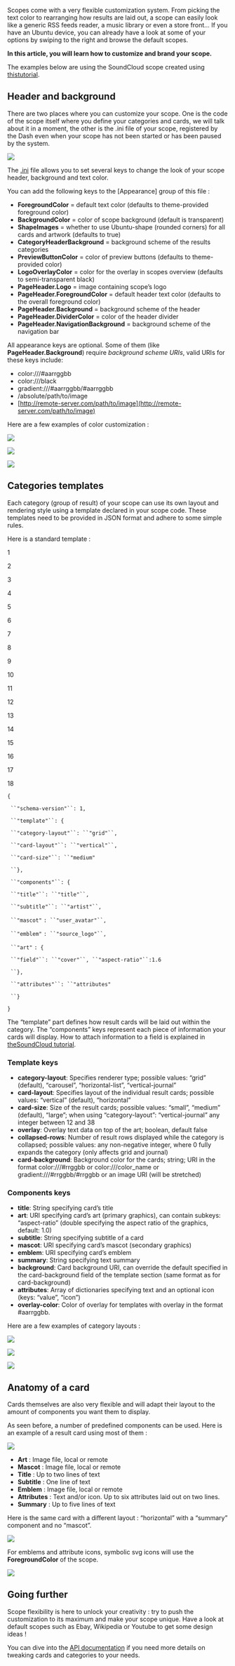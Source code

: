 





Scopes come with a very flexible customization system. From picking the text
color to rearranging how results are laid out, a scope can easily look like a
generic RSS feeds reader, a music library or even a store front… If you have
an Ubuntu device, you can already have a look at some of your options by
swiping to the right and browse the default scopes.

**In this article, you will learn how to customize and brand your scope.**

The examples below are using the SoundCloud scope created using [thistutorial](/scopes/tutorials/write-a-json-scope-in-cpp/).

## Header and background

There are two places where you can customize your scope. One is the code of
the scope itself where you define your categories and cards, we will talk
about it in a moment, the other is the .ini file of your scope, registered by
the Dash even when your scope has not been started or has been paused by the
system.

![](/static/devportal_uploaded/a894f058-78e8-4f28-946f-71048f603ad6-cms_page_media/140/soundcloud_cat1.png)

The [<scope>.ini](http://bazaar.launchpad.net/%7Edavidc3/ubuntu-sdk-tutorials/scope-tutorial-soundcloud-cpp/view/head:/data/com.ubuntu.developer.davidcalle.soundcloud-scope_soundcloud.ini) file allows you to set several keys to change the look
of your scope header, background and text color.

You can add the following keys to the [Appearance] group of this file :

  * **ForegroundColor** = default text color (defaults to theme-provided foreground color)
  * **BackgroundColor** = color of scope background (default is transparent)
  * **ShapeImages** = whether to use Ubuntu-shape (rounded corners) for all cards and artwork (defaults to true)
  * **CategoryHeaderBackground** = background scheme of the results categories
  * **PreviewButtonColor** = color of preview buttons (defaults to theme-provided color)
  * **LogoOverlayColor** = color for the overlay in scopes overview (defaults to semi-transparent black)
  * **PageHeader.Logo** = image containing scope’s logo
  * **PageHeader.ForegroundColor** = default header text color (defaults to the overall foreground color)
  * **PageHeader.Background** = background scheme of the header
  * **PageHeader.DividerColor** = color of the header divider
  * **PageHeader.NavigationBackground** = background scheme of the navigation bar

All appearance keys are optional. Some of them (like
**PageHeader.Background**) require _background scheme URIs_, valid URIs for
these keys include:

  * color:///#aarrggbb
  * color:///black
  * gradient:///#aarrggbb/#aarrggbb
  * /absolute/path/to/image
  * [http://remote-server.com/path/to/image](http://remote-server.com/path/to/image)

Here are a few examples of color customization :

![](/static/devportal_uploaded/27071f53-c3e0-4f38-a090-359561c3fb8d-cms_page_media/140/cb2.png)

![](/static/devportal_uploaded/915dbd2f-f263-4d51-88f3-fdcb6a36dc47-cms_page_media/140/cb1.png)

![](/static/devportal_uploaded/0605ddd8-2d13-4198-97fc-fdd3c63337f0-cms_page_media/140/cb3.png)

## Categories templates

Each category (group of result) of your scope can use its own layout and
rendering style using a template declared in your scope code. These templates
need to be provided in JSON format and adhere to some simple rules.

Here is a standard template :

1

2

3

4

5

6

7

8

9

10

11

12

13

14

15

16

17

18

`{`

` ``"schema-version"``: 1,`

` ``"template"``: {`

` ``"category-layout"``: ``"grid"``,`

` ``"card-layout"``: ``"vertical"``,`

` ``"card-size"``: ``"medium"`

` ``},`

` ``"components"``: {`

` ``"title"``: ``"title"``,`

` ``"subtitle"``: ``"artist"``,`

` ``"mascot"` `: ``"user_avatar"``,`

` ``"emblem"` `: ``"source_logo"``,`

` ``"art"` `: {`

` ``"field"``: ``"cover"``, ``"aspect-ratio"``:1.6`

` ``},`

` ``"attributes"``: ``"attributes"`

` ``}`

`}`

The “template” part defines how result cards will be laid out within the
category. The “components” keys represent each piece of information your cards
will display. How to attach information to a field is explained in [theSoundCloud tutorial](/scopes/tutorials/write-a-json-scope-in-cpp/).

### Template keys

  * **category-layout**: Specifies renderer type; possible values: “grid” (default), “carousel”, “horizontal-list”, “vertical-journal”
  * **card-layout**: Specifies layout of the individual result cards; possible values: “vertical” (default), “horizontal”
  * **card-size**: Size of the result cards; possible values: “small”, “medium” (default), “large”; when using “category-layout”: “vertical-journal” any integer between 12 and 38
  * **overlay**: Overlay text data on top of the art; boolean, default false
  * **collapsed-rows**: Number of result rows displayed while the category is collapsed; possible values: any non-negative integer, where 0 fully expands the category (only affects grid and journal)
  * **card-background**: Background color for the cards; string; URI in the format color:///#rrggbb or color:///color_name or gradient:///#rrggbb/#rrggbb or an image URI (will be stretched)

### Components keys

  * **title**: String specifying card’s title
  * **art**: URI specifying card’s art (primary graphics), can contain subkeys: “aspect-ratio” (double specifying the aspect ratio of the graphics, default: 1.0)
  * **subtitle**: String specifying subtitle of a card
  * **mascot**: URI specifying card’s mascot (secondary graphics)
  * **emblem**: URI specifying card’s emblem
  * **summary**: String specifying text summary
  * **background**: Card background URI, can override the default specified in the card-background field of the template section (same format as for card-background)
  * **attributes**: Array of dictionaries specifying text and an optional icon (keys: “value”, “icon”)
  * **overlay-color**: Color of overlay for templates with overlay in the format #aarrggbb.

Here are a few examples of category layouts :

![](/static/devportal_uploaded/5daddbf5-fe1b-4cac-9864-8eb8c7b93905-cms_page_media/140/cb5.png)

![](/static/devportal_uploaded/4563884d-227c-48e5-b22c-096673468e20-cms_page_media/140/cb4.png)

![](/static/devportal_uploaded/e3fe5bf8-4f9f-411b-a111-b196eee39ace-cms_page_media/140/cb10.png)

## Anatomy of a card

Cards themselves are also very flexible and will adapt their layout to the
amount of components you want them to display.

As seen before, a number of predefined components can be used. Here is an
example of a result card using most of them :

![](/static/devportal_uploaded/c5c3fdcf-1dbf-4032-aa70-c893fa96b3df-cms_page_media/140/cb7_crop.png)

  * **Art** : Image file, local or remote
  * **Mascot** : Image file, local or remote
  * **Title** : Up to two lines of text
  * **Subtitle** : One line of text
  * **Emblem** : Image file, local or remote
  * **Attributes** : Text and/or icon. Up to six attributes laid out on two lines.
  * **Summary** : Up to five lines of text

Here is the same card with a different layout : “horizontal” with a “summary”
component and no “mascot”.

![](/static/devportal_uploaded/658c0f13-05bd-420e-a0ce-e0f6c373097e-cms_page_media/140/cb8_crop.png)

For emblems and attribute icons, symbolic svg icons will use the
**ForegroundColor** of the scope.

![](/static/devportal_uploaded/7581f1f0-462f-4213-8588-6094cb8b69f7-cms_page_media/140/cb9.png)

## Going further

Scope flexibility is here to unlock your creativity : try to push the
customization to its maximum and make your scope unique. Have a look at
default scopes such as Ebay, Wikipedia or Youtube to get some design ideas !

You can dive into the [API documentation](/api/scopes/cpp/current/) if you
need more details on tweaking cards and categories to your needs.





